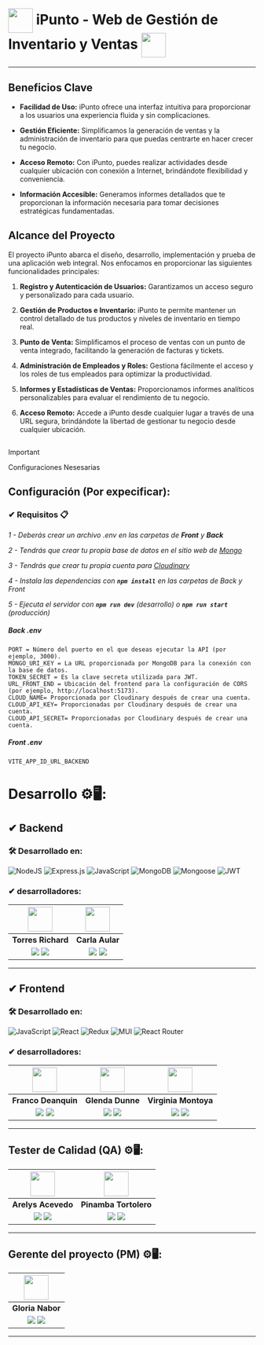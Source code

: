 # <img width="50px" align="center" src="https://i.imgur.com/T21NHN5.png"> iPunto - Web de Gestión de Inventario y Ventas <img width="50px" align="center" src="https://i.imgur.com/T21NHN5.png">
<hr>


## Beneficios Clave

- **Facilidad de Uso:** iPunto ofrece una interfaz intuitiva para proporcionar a los usuarios una experiencia fluida y sin complicaciones.

- **Gestión Eficiente:** Simplificamos la generación de ventas y la administración de inventario para que puedas centrarte en hacer crecer tu negocio.

- **Acceso Remoto:** Con iPunto, puedes realizar actividades desde cualquier ubicación con conexión a Internet, brindándote flexibilidad y conveniencia.

- **Información Accesible:** Generamos informes detallados que te proporcionan la información necesaria para tomar decisiones estratégicas fundamentadas.

## Alcance del Proyecto

El proyecto iPunto abarca el diseño, desarrollo, implementación y prueba de una aplicación web integral. Nos enfocamos en proporcionar las siguientes funcionalidades principales:

1. **Registro y Autenticación de Usuarios:** Garantizamos un acceso seguro y personalizado para cada usuario.

2. **Gestión de Productos e Inventario:** iPunto te permite mantener un control detallado de tus productos y niveles de inventario en tiempo real.

3. **Punto de Venta:** Simplificamos el proceso de ventas con un punto de venta integrado, facilitando la generación de facturas y tickets.

4. **Administración de Empleados y Roles:** Gestiona fácilmente el acceso y los roles de tus empleados para optimizar la productividad.

5. **Informes y Estadísticas de Ventas:** Proporcionamos informes analíticos personalizables para evaluar el rendimiento de tu negocio.

6. **Acceso Remoto:** Accede a iPunto desde cualquier lugar a través de una URL segura, brindándote la libertad de gestionar tu negocio desde cualquier ubicación.

##

> [!IMPORTANT]
> Configuraciones Nesesarias
 

## Configuración (Por expecificar):
### ✔ Requisitos 📋

_1 - Deberás crear un archivo .env en las carpetas de **Front** y **Back**_

_2 - Tendrás que crear tu propia base de datos en el sitio web de [Mongo](https://www.mongodb.com/cloud/atlas/lp/try2?utm_source=google&utm_campaign=gs_emea_france_search_core_brand_atlas_desktop&utm_term=mongo&utm_medium=cpc_paid_search&utm_ad=e&utm_ad_campaign_id=12212624521&adgroup=115749705063&gclid=CjwKCAjwqauVBhBGEiwAXOepkQjTRQPRmN-nR-TQye1UfooktuEkqnQ8TKT7mPD5p33PRWbZcOgSzxoCBOMQAvD_BwE)_

_3 - Tendrás que crear tu propia cuenta para [Cloudinary](https://cloudinary.com/)_

_4 - Instala las dependencias con **`npm install`** en las carpetas de Back y Front_

_5 - Ejecuta el servidor con **`npm run dev`** (desarrollo) o **`npm run start`** (producción)_







##### _Back .env_

```
PORT = Número del puerto en el que deseas ejecutar la API (por ejemplo, 3000).
MONGO_URI_KEY = La URL proporcionada por MongoDB para la conexión con la base de datos.
TOKEN_SECRET = Es la clave secreta utilizada para JWT.
URL_FRONT_END = Ubicación del frontend para la configuración de CORS (por ejemplo, http://localhost:5173).
CLOUD_NAME= Proporcionada por Cloudinary después de crear una cuenta.
CLOUD_API_KEY= Proporcionadas por Cloudinary después de crear una cuenta.
CLOUD_API_SECRET= Proporcionadas por Cloudinary después de crear una cuenta.
```
##### _Front .env_
```
VITE_APP_ID_URL_BACKEND

```

# Desarrollo ⚙🖥:

## ✔ Backend

### 🛠️ Desarrollado en:
![NodeJS](https://img.shields.io/badge/Node.js-6DA55F?style=for-the-badge&logo=Node.js&logoColor=white) 
![Express.js](https://img.shields.io/badge/Express.js-%23404d59.svg?style=for-the-badge&logo=Express&logoColor=%2361DAFB) ![JavaScript](https://img.shields.io/badge/JavaScript-%23323330.svg?style=for-the-badge&logo=Javascript&logoColor=%23F7DF1E) ![MongoDB](https://img.shields.io/badge/MongoDB-%234ea94b.svg?style=for-the-badge&logo=MongoDB&logoColor=white) 
![Mongoose](https://img.shields.io/badge/Mongoose-%2320232a.svg?style=for-the-badge&logo=Mongoose&logoColor=%%2361DAFB) ![JWT](https://img.shields.io/badge/JWT-blue.svg?style=for-the-badge&logo=JWT&logoColor=%blue) 

### ✔ desarrolladores: 

| <img src="https://i.imgur.com/YCOQckz.png" width=50> | <img src="https://i.imgur.com/6O8iEtg.jpg" width=50> |
|:-:|:-:|
| **Torres Richard** | **Carla Aular** |
| <a href="https://github.com/TorresRichardtorrot"><img src="https://img.shields.io/badge/github-%23121011.svg?&style=for-the-badge&logo=github&logoColor=white"/></a> <a href="https://www.linkedin.com/in/richard-torres-n1/"><img src="https://img.shields.io/badge/linkedin%20-%230077B5.svg?&style=for-the-badge&logo=linkedin&logoColor=white"/></a> | <a href="https://github.com/CarlaJoha"><img src="https://img.shields.io/badge/github-%23121011.svg?&style=for-the-badge&logo=github&logoColor=white"/></a> <a href="https://www.linkedin.com/in/carlajoha/"><img src="https://img.shields.io/badge/linkedin%20-%230077B5.svg?&style=for-the-badge&logo=linkedin&logoColor=white"/></a> |


<hr>


## ✔ Frontend

### 🛠️ Desarrollado en:
![JavaScript](https://img.shields.io/badge/JavaScript-%23323330.svg?style=for-the-badge&logo=Javascript&logoColor=%23F7DF1E) 
![React](https://img.shields.io/badge/React-149eca?style=for-the-badge&logo=react&logoColor=fff) 
![Redux](https://img.shields.io/badge/Redux_Toolkit-%23593d88.svg?style=for-the-badge&logo=redux&logoColor=white)
![MUI](https://img.shields.io/badge/MUI-007FFF?style=for-the-badge&logo=MUI&logoColor=fff) 
![React Router](https://img.shields.io/badge/React_Router-000?style=for-the-badge&logo=reactrouter&logoColor=fff) 

### ✔ desarrolladores: 

| <img src="https://i.imgur.com/RwYl5Uo.jpg" width=50> | <img src="https://i.imgur.com/uP4AJtt.jpg" width=50> | <img src="https://i.imgur.com/OQQxgaN.jpg" width=50> |
|:-:|:-:|:-:|
| **Franco Deanquin** | **Glenda Dunne** | **Virginia Montoya** |
| <a href="https://github.com/Francodeanquin"><img src="https://img.shields.io/badge/github-%23121011.svg?&style=for-the-badge&logo=github&logoColor=white"/></a> <a href="Enlace_de_LinkedIn_de_Franco"><img src="https://img.shields.io/badge/linkedin%20-%230077B5.svg?&style=for-the-badge&logo=linkedin&logoColor=white"/></a> | <a href="https://github.com/Glenda76"><img src="https://img.shields.io/badge/github-%23121011.svg?&style=for-the-badge&logo=github&logoColor=white"/></a> <a href="https://www.linkedin.com/in/glenda-dunne"><img src="https://img.shields.io/badge/linkedin%20-%230077B5.svg?&style=for-the-badge&logo=linkedin&logoColor=white"/></a> | <a href="https://github.com/mvirm"><img src="https://img.shields.io/badge/github-%23121011.svg?&style=for-the-badge&logo=github&logoColor=white"/></a> <a href="https://www.linkedin.com/in/virginiamontoya/"><img src="https://img.shields.io/badge/linkedin%20-%230077B5.svg?&style=for-the-badge&logo=linkedin&logoColor=white"/></a> |


<hr>

## Tester de Calidad (QA) ⚙🖥:

| <img src="https://i.imgur.com/RwYl5Uo.jpg" width=50> | <img src="https://i.imgur.com/RwYl5Uo.jpg" width=50> |
|:-:|:-:|
| **Arelys Acevedo** | **Pinamba Tortolero** |
| <a href="https://github.com/acad2018"><img src="https://img.shields.io/badge/github-%23121011.svg?&style=for-the-badge&logo=github&logoColor=white"/></a> <a href="linkedin_arelys"><img src="https://img.shields.io/badge/linkedin%20-%230077B5.svg?&style=for-the-badge&logo=linkedin&logoColor=white"/></a> | <a href="https://github.com/Pinatorto"><img src="https://img.shields.io/badge/github-%23121011.svg?&style=for-the-badge&logo=github&logoColor=white"/></a> <a href="https://www.linkedin.com/in/pinamba-tortolero-9b72b223/"><img src="https://img.shields.io/badge/linkedin%20-%230077B5.svg?&style=for-the-badge&logo=linkedin&logoColor=white"/></a> |

<hr>

## Gerente del proyecto (PM) ⚙🖥:
| <img src="https://i.imgur.com/7c1XLaf.jpg" width=50> |
|:-:|
| **Gloria Nabor** |
| <a href="https://github.com/Gloria-Nabor"><img src="https://img.shields.io/badge/github-%23121011.svg?&style=for-the-badge&logo=github&logoColor=white"/></a> <a href="https://www.linkedin.com/in/gloria-nabor"><img src="https://img.shields.io/badge/linkedin%20-%230077B5.svg?&style=for-the-badge&logo=linkedin&logoColor=white"/></a> |


<hr>
